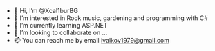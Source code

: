 - 👋 Hi, I’m @Xcal1burBG
- 👀 I’m interested in Rock music, gardening and programming with C#
- 🌱 I’m currently learning ASP.NET
- 💞️ I’m looking to collaborate on ...
- 📫 You can reach me by email ivalkov1979@gmail.com

<!---
Xcal1burBG/Xcal1burBG is a ✨ special ✨ repository because its `README.md` (this file) appears on your GitHub profile.
You can click the Preview link to take a look at your changes.
--->
